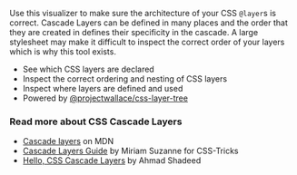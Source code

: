 Use this visualizer to make sure the architecture of your CSS `@layer`s is correct. Cascade Layers can be defined in many places and the order that they are created in defines their specificity in the cascade. A large stylesheet may make it difficult to inspect the correct order of your layers which is why this tool exists.

- See which CSS layers are declared
- Inspect the correct ordering and nesting of CSS layers
- Inspect where layers are defined and used
- Powered by [@projectwallace/css-layer-tree](https://github.com/projectwallace/css-layer-tree)

### Read more about CSS Cascade Layers

- [Cascade layers](https://developer.mozilla.org/en-US/docs/Learn/CSS/Building_blocks/Cascade_layers) on MDN
- [Cascade Layers Guide](https://css-tricks.com/css-cascade-layers/) by Miriam Suzanne for CSS-Tricks
- [Hello, CSS Cascade Layers](https://ishadeed.com/article/cascade-layers/) by Ahmad Shadeed
